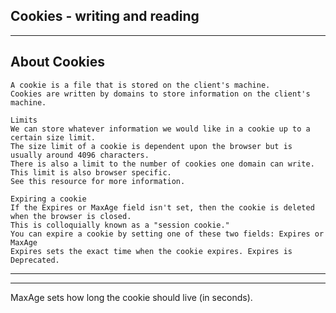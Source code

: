 ## Cookies - writing and reading
---
## About Cookies
	A cookie is a file that is stored on the client's machine.
	Cookies are written by domains to store information on the client's machine.
	
	Limits
	We can store whatever information we would like in a cookie up to a certain size limit.
	The size limit of a cookie is dependent upon the browser but is usually around 4096 characters.
	There is also a limit to the number of cookies one domain can write.
	This limit is also browser specific.
	See this resource for more information.
	
	Expiring a cookie
	If the Expires or MaxAge field isn't set, then the cookie is deleted when the browser is closed.
	This is colloquially known as a "session cookie."
	You can expire a cookie by setting one of these two fields: Expires or MaxAge
	Expires sets the exact time when the cookie expires. Expires is Deprecated.
---
---
MaxAge sets how long the cookie should live (in seconds).